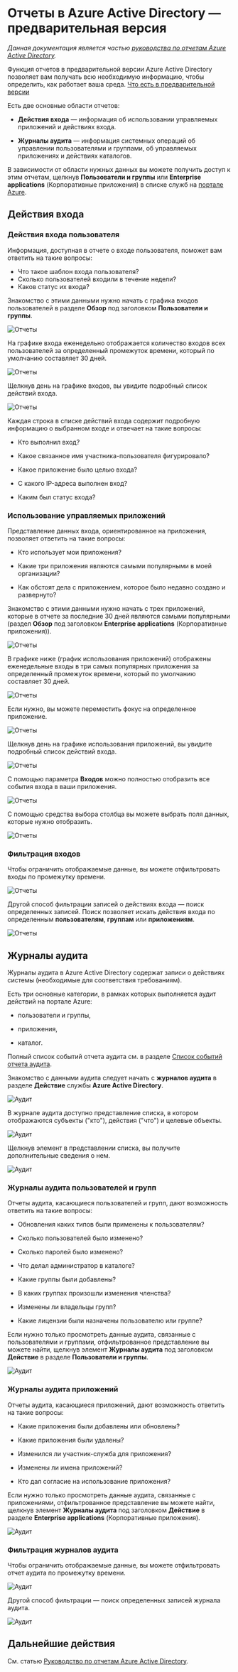 <properties
   pageTitle="Отчеты в Azure Active Directory — предварительная версия | Microsoft Azure"
   description="В этой статье описаны различные отчеты, доступные в предварительной версии Azure Active Directory."
   services="active-directory"
   documentationCenter=""
   authors="markusvi"
   manager="femila"
   editor=""/>

<tags
   ms.service="active-directory"
   ms.devlang="na"
   ms.topic="get-started-article"
   ms.tgt_pltfrm="na"
   ms.workload="identity"
   ms.date="09/25/2016"
   ms.author="markvi"/>

# Отчеты в Azure Active Directory — предварительная версия

*Данная документация является частью [руководства по отчетам Azure Active Directory](active-directory-reporting-guide.md).*

Функция отчетов в предварительной версии Azure Active Directory позволяет вам получать всю необходимую информацию, чтобы определить, как работает ваша среда. [Что есть в предварительной версии](active-directory-preview-explainer.md)

Есть две основные области отчетов:

- **Действия входа** — информация об использовании управляемых приложений и действиях входа.

- **Журналы аудита** — информация системных операций об управлении пользователями и группами, об управляемых приложениях и действиях каталогов.

В зависимости от области нужных данных вы можете получить доступ к этим отчетам, щелкнув **Пользователи и группы** или **Enterprise applications** (Корпоративные приложения) в списке служб на [портале Azure](https://portal.azure.com).

## Действия входа

### Действия входа пользователя

Информация, доступная в отчете о входе пользователя, поможет вам ответить на такие вопросы:

- Что такое шаблон входа пользователя?
- Сколько пользователей входили в течение недели?
- Каков статус их входа?

Знакомство с этими данными нужно начать с графика входов пользователей в разделе **Обзор** под заголовком **Пользователи и группы**.

 ![Отчеты](./media/active-directory-reporting-azure-portal/05.png "Отчеты")

На графике входа еженедельно отображается количество входов всех пользователей за определенный промежуток времени, который по умолчанию составляет 30 дней.

![Отчеты](./media/active-directory-reporting-azure-portal/02.png "Отчеты")

Щелкнув день на графике входов, вы увидите подробный список действий входа.

![Отчеты](./media/active-directory-reporting-azure-portal/03.png "Отчеты")

Каждая строка в списке действий входа содержит подробную информацию о выбранном входе и отвечает на такие вопросы:

- Кто выполнил вход?

- Какое связанное имя участника-пользователя фигурировало?

- Какое приложение было целью входа?

- С какого IP-адреса выполнен вход?

- Каким был статус входа?

### Использование управляемых приложений

Представление данных входа, ориентированное на приложения, позволяет ответить на такие вопросы:

- Кто использует мои приложения?

- Какие три приложения являются самыми популярными в моей организации?

- Как обстоят дела с приложением, которое было недавно создано и развернуто?


Знакомство с этими данными нужно начать с трех приложений, которые в отчете за последние 30 дней являются самыми популярными (раздел **Обзор** под заголовком **Enterprise applications** (Корпоративные приложения)).

 ![Отчеты](./media/active-directory-reporting-azure-portal/06.png "Отчеты")


В графике ниже (график использования приложений) отображены еженедельные входы в три самых популярных приложения за определенный промежуток времени, который по умолчанию составляет 30 дней.

![Отчеты](./media/active-directory-reporting-azure-portal/78.png "Отчеты")

Если нужно, вы можете переместить фокус на определенное приложение.

![Отчеты](./media/active-directory-reporting-azure-portal/single_spp_usage_graph.png "Отчеты")


Щелкнув день на графике использования приложений, вы увидите подробный список действий входа.


![Отчеты](./media/active-directory-reporting-azure-portal/top_app_sign_ins.png "Отчеты")



С помощью параметра **Входов** можно полностью отобразить все события входа в ваши приложения.

![Отчеты](./media/active-directory-reporting-azure-portal/85.png "Отчеты")

С помощью средства выбора столбца вы можете выбрать поля данных, которые нужно отобразить.

![Отчеты](./media/active-directory-reporting-azure-portal/column_chooser.png "Отчеты")



### Фильтрация входов

Чтобы ограничить отображаемые данные, вы можете отфильтровать входы по промежутку времени.

![Отчеты](./media/active-directory-reporting-azure-portal/927.png "Отчеты")


Другой способ фильтрации записей о действиях входа — поиск определенных записей. Поиск позволяет искать действия входа по определенным **пользователям**, **группам** или **приложениям**.


![Отчеты](./media/active-directory-reporting-azure-portal/84.png "Отчеты")

## Журналы аудита

Журналы аудита в Azure Active Directory содержат записи о действиях системы (необходимые для соответствия требованиям).

Есть три основные категории, в рамках которых выполняется аудит действий на портале Azure:

- пользователи и группы,

- приложения,

- каталог.


Полный список событий отчета аудита см. в разделе [Список событий отчета аудита](active-directory-reporting-audit-events.md#list-of-audit-report-events).


Знакомство с данными аудита следует начать с **журналов аудита** в разделе **Действие** службы **Azure Active Directory**.


![Аудит](./media/active-directory-reporting-azure-portal/61.png "Аудит")


В журнале аудита доступно представление списка, в котором отображаются субъекты ("кто"), действия ("что") и целевые объекты.


![Аудит](./media/active-directory-reporting-azure-portal/345.png "Аудит")


Щелкнув элемент в представлении списка, вы получите дополнительные сведения о нем.

![Аудит](./media/active-directory-reporting-azure-portal/873.png "Аудит")




### Журналы аудита пользователей и групп


Отчеты аудита, касающиеся пользователей и групп, дают возможность ответить на такие вопросы:

- Обновления каких типов были применены к пользователям?

- Сколько пользователей было изменено?

- Сколько паролей было изменено?

- Что делал администратор в каталоге?

- Какие группы были добавлены?

- В каких группах произошли изменения членства?

- Изменены ли владельцы групп?

- Какие лицензии были назначены пользователю или группе?


Если нужно только просмотреть данные аудита, связанные с пользователями и группами, отфильтрованное представление вы можете найти, щелкнув элемент **Журналы аудита** под заголовком **Действие** в разделе **Пользователи и группы**.


![Аудит](./media/active-directory-reporting-azure-portal/93.png "Аудит")


### Журналы аудита приложений

Отчеты аудита, касающиеся приложений, дают возможность ответить на такие вопросы:

- Какие приложения были добавлены или обновлены?

- Какие приложения были удалены?

- Изменился ли участник-служба для приложения?

- Изменены ли имена приложений?

- Кто дал согласие на использование приложения?


Если нужно только просмотреть данные аудита, связанные с приложениями, отфильтрованное представление вы можете найти, щелкнув элемент **Журналы аудита** под заголовком **Действие** в разделе **Enterprise applications** (Корпоративные приложения).


![Аудит](./media/active-directory-reporting-azure-portal/134.png "Аудит")


### Фильтрация журналов аудита

Чтобы ограничить отображаемые данные, вы можете отфильтровать отчет аудита по промежутку времени.

![Аудит](./media/active-directory-reporting-azure-portal/324.png "Аудит")

Другой способ фильтрации — поиск определенных записей журнала аудита.

![Аудит](./media/active-directory-reporting-azure-portal/237.png "Аудит")

## Дальнейшие действия

См. статью [Руководство по отчетам Azure Active Directory](active-directory-reporting-guide.md).

<!---HONumber=AcomDC_0928_2016-->